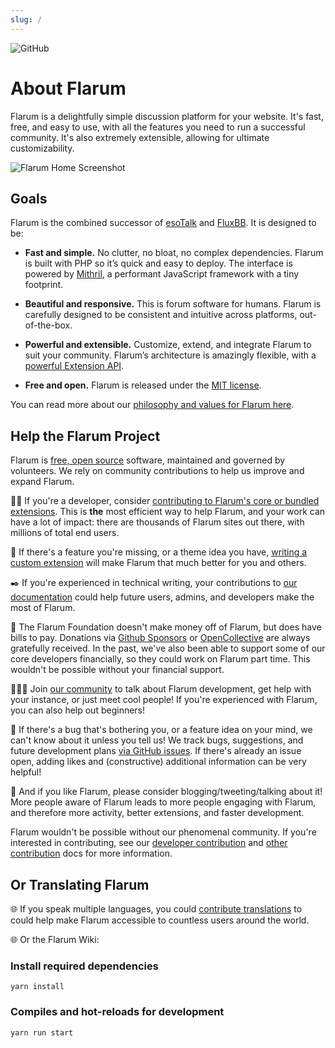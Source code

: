 ```yaml
---
slug: /
---
```


![GitHub](https://img.shields.io/github/license/flarum/docs)

# About Flarum

Flarum is a delightfully simple discussion platform for your website. It's fast, free, and easy to use, with all the features you need to run a successful community. It's also extremely extensible, allowing for ultimate customizability.

![Flarum Home Screenshot](/en/img/home_screenshot.png)

## Goals

Flarum is the combined successor of [esoTalk](https://github.com/esotalk/esoTalk) and [FluxBB](https://fluxbb.org). It is designed to be:

* **Fast and simple.** No clutter, no bloat, no complex dependencies. Flarum is built with PHP so it’s quick and easy to deploy. The interface is powered by [Mithril](https://mithril.js.org), a performant JavaScript framework with a tiny footprint.

* **Beautiful and responsive.** This is forum software for humans. Flarum is carefully designed to be consistent and intuitive across platforms, out-of-the-box.

* **Powerful and extensible.** Customize, extend, and integrate Flarum to suit your community. Flarum’s architecture is amazingly flexible, with a [powerful Extension API](/extend/README.md).

* **Free and open.** Flarum is released under the [MIT license](https://github.com/flarum/flarum/blob/master/LICENSE).

You can read more about our [philosophy and values for Flarum here](https://discuss.flarum.org/d/28869-flarum-philosophy-and-values).

## Help the Flarum Project

Flarum is [free, open source](https://github.com/flarum/core) software, maintained and governed by volunteers. We rely on community contributions to help us improve and expand Flarum.

🧑‍💻 If you're a developer, consider [contributing to Flarum's core or bundled extensions](contributing.md). This is **the** most efficient way to help Flarum, and your work can have a lot of impact: there are thousands of Flarum sites out there, with millions of total end users.

🧩 If there's a feature you're missing, or a theme idea you have, [writing a custom extension](extend/README.md) will make Flarum that much better for you and others.

✒️ If you're experienced in technical writing, your contributions to [our documentation](https://github.com/flarum/docs/issues) could help future users, admins, and developers make the most of Flarum.

💸 The Flarum Foundation doesn't make money off of Flarum, but does have bills to pay. Donations via [Github Sponsors](https://github.com/sponsors/flarum) or [OpenCollective](https://opencollective.com/flarum) are always gratefully received. In the past, we've also been able to support some of our core developers financially, so they could work on Flarum part time. This wouldn't be possible without your financial support.

🧑‍🤝‍🧑 Join [our community](https://discuss.flarum.org) to talk about Flarum development, get help with your instance, or just meet cool people! If you're experienced with Flarum, you can also help out beginners!

🐛 If there's a bug that's bothering you, or a feature idea on your mind, we can't know about it unless you tell us! We track bugs, suggestions, and future development plans [via GitHub issues](https://github.com/flarum/core/issues). If there's already an issue open, adding likes and (constructive) additional information can be very helpful! 

📣 And if you like Flarum, please consider blogging/tweeting/talking about it! More people aware of Flarum leads to more people engaging with Flarum, and therefore more activity, better extensions, and faster development.

Flarum wouldn't be possible without our phenomenal community. If you're interested in contributing, see our [developer contribution](contributing.md) and [other contribution](contributing-docs-translations.md) docs for more information.

## Or Translating Flarum

🌐 If you speak multiple languages, you could [contribute translations](extend/language-packs.md) to could help make Flarum accessible to countless users around the world.

🌐 Or the Flarum Wiki:

### Install required dependencies
```
yarn install
```

### Compiles and hot-reloads for development
```
yarn run start
```
